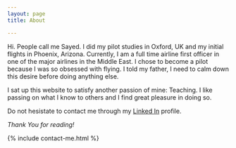 ```yaml
---
layout: page
title: About

---
```


Hi. People call me Sayed. I did my pilot studies in Oxford, UK and my initial flights in Phoenix, Arizona. Currently, I am a full time airline first officer in one of the major airlines in the Middle East. I chose to become a pilot because I was so obsessed with flying. I told my father, I need to calm down this desire before doing anything else.

I sat up this website to satisfy another passion of mine: Teaching. I like passing on what I know to others and I find great pleasure in doing so.

Do not hesistate to contact me through my [Linked In](http://linkedin.com/in/sydalwedaie/) profile.

*Thank You for reading!*

{% include contact-me.html %}